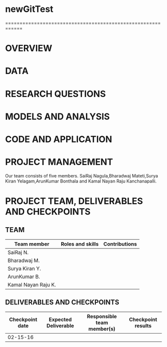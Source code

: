 # newGitTest
============================================================

# OVERVIEW

# DATA

# RESEARCH QUESTIONS

# MODELS AND ANALYSIS

# CODE AND APPLICATION

# PROJECT MANAGEMENT

Our team consists of five members. SaiRaj Nagula,Bharadwaj Mateti,Surya Kiran Yelagam,ArunKumar Bonthala and Kamal Nayan Raju Kanchanapalli.

# PROJECT TEAM, DELIVERABLES AND CHECKPOINTS

## TEAM

| Team member | Roles and skills | Contributions |
|-------------|-------------------------|---------------------------------------------|
| SaiRaj N. | | |
| Bharadwaj M. |  |  |
| Surya Kiran Y.| | |
| ArunKumar B.|  | |
| Kamal Nayan Raju K.|  | |

## DELIVERABLES AND CHECKPOINTS


| Checkpoint date | Expected Deliverable                                                          | Responsible team member(s) | Checkpoint results                                                                                                                  |
|-----------------|-------------------------------------------------------------------------------|----------------------------|-------------------------------------------------------------------------------------------------------------------------------------|
| 02-15-16| | | |
